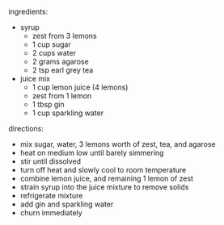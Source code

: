 ingredients:
- syrup
    - zest from 3 lemons
    - 1 cup sugar
    - 2 cups water
    - 2 grams agarose
    - 2 tsp earl grey tea
- juice mix
    - 1 cup lemon juice (4 lemons)
    - zest from 1 lemon
    - 1 tbsp gin
    - 1 cup sparkling water

directions:
- mix sugar, water, 3 lemons worth of zest, tea, and agarose
- heat on medium low until barely simmering
- stir until dissolved
- turn off heat and slowly cool to room temperature
- combine lemon juice, and remaining 1 lemon of zest
- strain syrup into the juice mixture to remove solids
- refrigerate mixture
- add gin and sparkling water
- churn immediately
